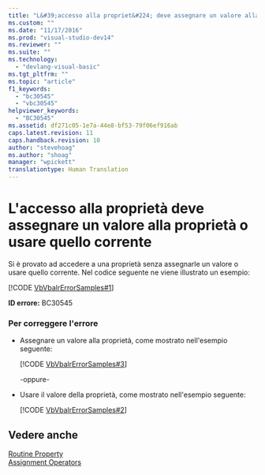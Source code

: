 ```yaml
---
title: "L&#39;accesso alla propriet&#224; deve assegnare un valore alla propriet&#224; o usare quello corrente | Microsoft Docs"
ms.custom: ""
ms.date: "11/17/2016"
ms.prod: "visual-studio-dev14"
ms.reviewer: ""
ms.suite: ""
ms.technology: 
  - "devlang-visual-basic"
ms.tgt_pltfrm: ""
ms.topic: "article"
f1_keywords: 
  - "bc30545"
  - "vbc30545"
helpviewer_keywords: 
  - "BC30545"
ms.assetid: df271c05-1e7a-44e8-bf53-79f06ef916ab
caps.latest.revision: 11
caps.handback.revision: 10
author: "stevehoag"
ms.author: "shoag"
manager: "wpickett"
translationtype: Human Translation
---
```

# L&#39;accesso alla propriet&#224; deve assegnare un valore alla propriet&#224; o usare quello corrente
Si è provato ad accedere a una proprietà senza assegnarle un valore o usare quello corrente. Nel codice seguente ne viene illustrato un esempio:  
  
 [!CODE [VbVbalrErrorSamples#1](VbVbalrErrorSamples#1)]  
  
 **ID errore:** BC30545  
  
### Per correggere l'errore  
  
-   Assegnare un valore alla proprietà, come mostrato nell'esempio seguente:  
  
     [!CODE [VbVbalrErrorSamples#3](VbVbalrErrorSamples#3)]  
  
     \-oppure\-  
  
-   Usare il valore della proprietà, come mostrato nell'esempio seguente:  
  
     [!CODE [VbVbalrErrorSamples#2](VbVbalrErrorSamples#2)]  
  
## Vedere anche  
 [Routine Property](../../visual-basic/programming-guide/language-features/procedures/property-procedures.md)   
 [Assignment Operators](../../visual-basic/language-reference/operators/assignment-operators.md)